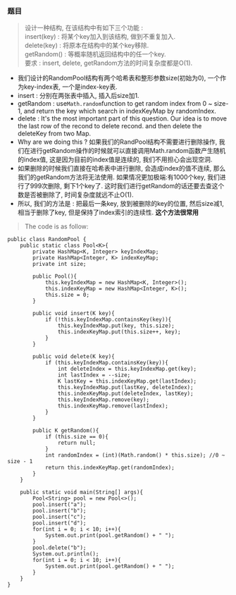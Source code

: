 ### 题目
> 设计一种结构, 在该结构中有如下三个功能 :   
insert(key) : 将某个key加入到该结构, 做到不重复加入.  
delete(key) : 将原本在结构中的某个key移除.  
getRandom() : 等概率随机返回结构中的任一个key.  
要求 : insert, delete, getRandom方法的时间复杂度都是O(1).

- 我们设计的RandomPool结构有两个哈希表和整形参数size(初始为0), 一个作为key-index表, 一个是index-key表. 
- insert : 分别在两张表中插入, 插入后size加1. 
- getRandom : use`Math.random`function to get random index from 0 ~ size-1, and return the key which search in indexKeyMap by randomIndex. 
- delete : It's the most important part of this question.  Our idea is to move the last row of the recond to delete recond. and then delete the deleteKey from two Map. 
- Why are we doing this ? 如果我们的RandPool结构不需要进行删除操作, 我们在进行getRandom操作的时候就可以直接调用Math.random函数产生随机的index值, 这是因为目前的index值是连续的, 我们不用担心会出现空洞. 
- 如果删除的时候我们直接在哈希表中进行删除, 会造成index的值不连续, 那么我们的getRandom方法将无法使用. 如果情况更加极端:有1000个key, 我们进行了999次删除, 剩下1个key了. 这时我们进行getRandom的话还要去查这个数是否被删除了, 时间复杂度就远不止O(1). 
- 所以, 我们的方法是 : 把最后一条key, 放到被删除的key的位置, 然后size减1, 相当于删除了key, 但是保持了index索引的连续性. **这个方法很常用**


> The code is as follow:

```
public class RandomPool {
    public static class Pool<K>{
        private HashMap<K, Integer> keyIndexMap;
        private HashMap<Integer, K> indexKeyMap;
        private int size;

        public Pool(){
            this.keyIndexMap = new HashMap<K, Integer>();
            this.indexKeyMap = new HashMap<Integer, K>();
            this.size = 0;
        }

        public void insert(K key){
            if (!this.keyIndexMap.containsKey(key)){
                this.keyIndexMap.put(key, this.size);
                this.indexKeyMap.put(this.size++, key);
            }
        }

        public void delete(K key){
            if (this.keyIndexMap.containsKey(key)){
                int deleteIndex = this.keyIndexMap.get(key);
                int lastIndex = --size;
                K lastKey = this.indexKeyMap.get(lastIndex);
                this.keyIndexMap.put(lastKey, deleteIndex);
                this.indexKeyMap.put(deleteIndex, lastKey);
                this.keyIndexMap.remove(key);
                this.indexKeyMap.remove(lastIndex);
            }
        }

        public K getRandom(){
            if (this.size == 0){
                return null;
            }
            int randomIndex = (int)(Math.random() * this.size); //0 ~ size - 1
            return this.indexKeyMap.get(randomIndex);
        }
    }

    public static void main(String[] args){
        Pool<String> pool = new Pool<>();
        pool.insert("a");
        pool.insert("b");
        pool.insert("c");
        pool.insert("d");
        for(int i = 0; i < 10; i++){
            System.out.print(pool.getRandom() + " ");
        }
        pool.delete("b");
        System.out.println();
        for(int i = 0; i < 10; i++){
            System.out.print(pool.getRandom() + " ");
        }
    }
}
```